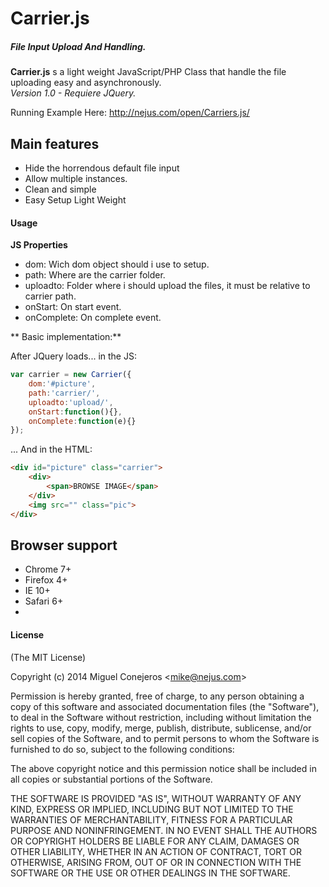 # Carrier.js

##### File Input Upload And Handling.
**Carrier.js**  s a light weight JavaScript/PHP Class that handle the file uploading easy and asynchronously.<br />
*Version 1.0 - Requiere JQuery.* <br />

Running Example Here: http://nejus.com/open/Carriers.js/

## Main features

- Hide the horrendous default file input
- Allow multiple instances.
- Clean and simple
- Easy Setup Light Weight


#### Usage

**JS Properties**
- dom: Wich dom object should i use to setup.
- path: Where are the carrier folder.
- uploadto: Folder where i should upload the files, it must be relative to carrier path.
- onStart: On start event.
- onComplete: On complete event.

** Basic implementation:**

After JQuery loads... in the JS:
	
```js
var carrier = new Carrier({
    dom:'#picture',
    path:'carrier/', 
    uploadto:'upload/',
    onStart:function(){}, 
    onComplete:function(e){}
});
```
... And in the HTML:

```html
<div id="picture" class="carrier">
	<div>
		<span>BROWSE IMAGE</span>
	</div>
	<img src="" class="pic">
</div>
```   

## Browser support

- Chrome 7+
- Firefox 4+
- IE 10+
- Safari 6+
-

#### License

(The MIT License)

Copyright (c) 2014 Miguel Conejeros &lt;mike@nejus.com&gt;<br />

Permission is hereby granted, free of charge, to any person obtaining a copy of
this software and associated documentation files (the "Software"), to deal in
the Software without restriction, including without limitation the rights to
use, copy, modify, merge, publish, distribute, sublicense, and/or sell copies
of the Software, and to permit persons to whom the Software is furnished to do
so, subject to the following conditions:

The above copyright notice and this permission notice shall be included in all
copies or substantial portions of the Software.

THE SOFTWARE IS PROVIDED "AS IS", WITHOUT WARRANTY OF ANY KIND, EXPRESS OR
IMPLIED, INCLUDING BUT NOT LIMITED TO THE WARRANTIES OF MERCHANTABILITY,
FITNESS FOR A PARTICULAR PURPOSE AND NONINFRINGEMENT. IN NO EVENT SHALL THE
AUTHORS OR COPYRIGHT HOLDERS BE LIABLE FOR ANY CLAIM, DAMAGES OR OTHER
LIABILITY, WHETHER IN AN ACTION OF CONTRACT, TORT OR OTHERWISE, ARISING FROM,
OUT OF OR IN CONNECTION WITH THE SOFTWARE OR THE USE OR OTHER DEALINGS IN THE
SOFTWARE.